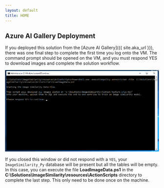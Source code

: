 ```yaml
---
layout: default
title: HOME
---
```


## Azure AI Gallery Deployment

If you deployed this solution from the [Azure AI Gallery]({{ site.aka_url }}), there was one final step to complete the first time you log onto the VM. The command prompt should be opened on the VM, and you must respond YES to download images and complete the solution workflow.

<img src="images/prompt.png" > 

If you closed this window or did not respond with a `YES`, your `ImageSimilarity_Py` database will be present but all the tables will be empty. In this case, you can execute the file **LoadImageData.ps1** in the **C:\Solutions\ImageSimilarity\resources\ActionScripts** directory to complete the last step.  This only need to be done once on the machine.